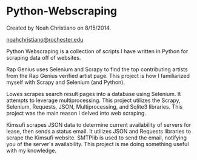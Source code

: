 # Python-Webscraping
Created by Noah Christiano on 8/15/2014.

noahchristiano@rochester.edu

Python Webscraping is a collection of scripts I have written in Python for scraping data off of websites.

Rap Genius uses Selenium and Scrapy to find the top contributing artists from the Rap Genius verified artist page. This project is how I familiarized myself with Scrapy and Selenium (and Python).

Lowes scrapes search result pages into a database using Selenium. It attempts to leverage multiprocessing. This project utilizes the Scrapy, Selenium, Requests, JSON, Multiprocessing, and Sqlite3 libraries. This project was the main reason I delved into web scraping.

Kimsufi scrapes JSON data to determine current availability of servers for lease, then sends a status email. It utilizes JSON and Requests libraries to scrape the Kimsufi website. SMTPlib is used to send the email, notifying you of the server's availability. This project is me doing something useful with my knowledge.
